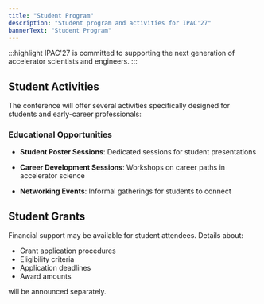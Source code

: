 ```yaml
---
title: "Student Program"
description: "Student program and activities for IPAC'27"
bannerText: "Student Program"
---
```




:::highlight
IPAC'27 is committed to supporting the next generation of accelerator scientists and engineers.
:::

## Student Activities

The conference will offer several activities specifically designed for students and early-career professionals:

### Educational Opportunities

- **Student Poster Sessions**: Dedicated sessions for student presentations

- **Career Development Sessions**: Workshops on career paths in accelerator science

- **Networking Events**: Informal gatherings for students to connect

## Student Grants

Financial support may be available for student attendees. Details about:
- Grant application procedures
- Eligibility criteria
- Application deadlines
- Award amounts

will be announced separately.

